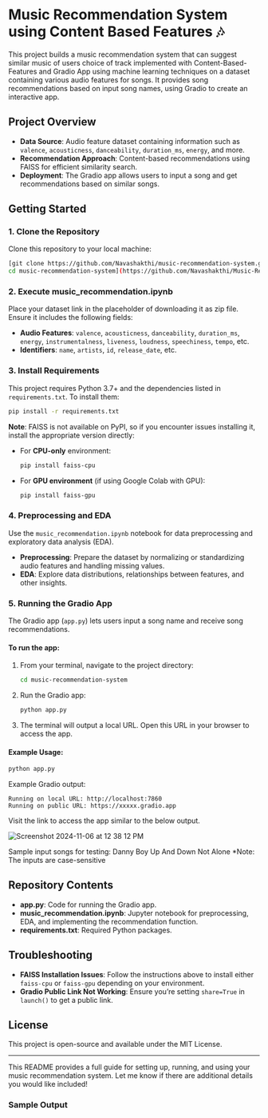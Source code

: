 # Music Recommendation System using Content Based Features 🎶

This project builds a music recommendation system that can suggest similar music of users choice of track implemented with Content-Based-Features and Gradio App using machine learning techniques on a dataset containing various audio features for songs. It provides song recommendations based on input song names, using Gradio to create an interactive app.

## Project Overview

- **Data Source**: Audio feature dataset containing information such as `valence`, `acousticness`, `danceability`, `duration_ms`, `energy`, and more.
- **Recommendation Approach**: Content-based recommendations using FAISS for efficient similarity search.
- **Deployment**: The Gradio app allows users to input a song and get recommendations based on similar songs.

## Getting Started

### 1. Clone the Repository

Clone this repository to your local machine:

```bash
[git clone https://github.com/Navashakthi/music-recommendation-system.git
cd music-recommendation-system](https://github.com/Navashakthi/Music-Recommendation-System-Content-Based-Approach-with-Gradio-APP.git)
```

### 2. Execute music_recommendation.ipynb

Place your dataset link in the placeholder of downloading it as zip file. Ensure it includes the following fields:

- **Audio Features**: `valence`, `acousticness`, `danceability`, `duration_ms`, `energy`, `instrumentalness`, `liveness`, `loudness`, `speechiness`, `tempo`, etc.
- **Identifiers**: `name`, `artists`, `id`, `release_date`, etc.

### 3. Install Requirements

This project requires Python 3.7+ and the dependencies listed in `requirements.txt`. To install them:

```bash
pip install -r requirements.txt
```

**Note**: FAISS is not available on PyPI, so if you encounter issues installing it, install the appropriate version directly:

- For **CPU-only** environment:
  ```bash
  pip install faiss-cpu
  ```
- For **GPU environment** (if using Google Colab with GPU):
  ```bash
  pip install faiss-gpu
  ```

### 4. Preprocessing and EDA

Use the `music_recommendation.ipynb` notebook for data preprocessing and exploratory data analysis (EDA).

- **Preprocessing**: Prepare the dataset by normalizing or standardizing audio features and handling missing values.
- **EDA**: Explore data distributions, relationships between features, and other insights.

### 5. Running the Gradio App

The Gradio app (`app.py`) lets users input a song name and receive song recommendations.

#### To run the app:

1. From your terminal, navigate to the project directory:

    ```bash
    cd music-recommendation-system
    ```

2. Run the Gradio app:

    ```bash
    python app.py
    ```

3. The terminal will output a local URL. Open this URL in your browser to access the app.

#### Example Usage:

```bash
python app.py
```

Example Gradio output:

```plaintext
Running on local URL: http://localhost:7860
Running on public URL: https://xxxxx.gradio.app
```

Visit the link to access the app similar to the below output.

![Screenshot 2024-11-06 at 12 38 12 PM](https://github.com/user-attachments/assets/60dc80f9-9295-406d-9364-754f5cf80ac8)

Sample input songs for testing:
Danny Boy
Up And Down
Not Alone
*Note: The inputs are case-sensitive


## Repository Contents

- **app.py**: Code for running the Gradio app.
- **music_recommendation.ipynb**: Jupyter notebook for preprocessing, EDA, and implementing the recommendation function.
- **requirements.txt**: Required Python packages.

## Troubleshooting

- **FAISS Installation Issues**: Follow the instructions above to install either `faiss-cpu` or `faiss-gpu` depending on your environment.
- **Gradio Public Link Not Working**: Ensure you’re setting `share=True` in `launch()` to get a public link.

## License

This project is open-source and available under the MIT License.

---

This README provides a full guide for setting up, running, and using your music recommendation system. Let me know if there are additional details you would like included!

### Sample Output

